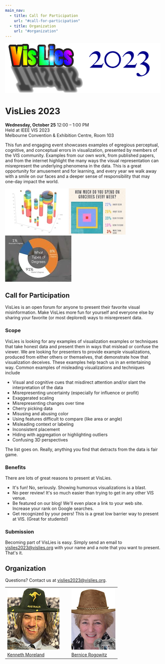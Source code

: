 ```yaml
---
main_nav:
  - title: Call for Participation
    url: "#call-for-participation"
  - title: Organization
    url: "#organization"
---
```


![VisLies 2023!](VisLiesLogo2023.png)

# VisLies 2023

**Wednesday, October 25** 12:00 – 1:00 PM  
Held at IEEE VIS 2023  
Melbourne Convention & Exhibition Centre, Room 103

This fun and engaging event showcases examples of egregious perceptual,
cognitive, and conceptual errors in visualization, presented by members of
the VIS community. Examples from our own work, from published papers, and
from the internet highlight the many ways the visual representation can
misrepresent the underlying phenomena in the data. This is a great
opportunity for amusement and for learning, and every year we walk away
with a smile on our faces and a deeper sense of responsibility that may
one-day impact the world.

![Example 1](example1.jpg)
![Example 2](example2.jpg)
![Example 3](example3.jpg)


## Call for Participation

VisLies is an open forum for anyone to present their favorite visual
misinformation. Make VisLies more fun for yourself and everyone else by
sharing your favorite (or most deplored) ways to misrepresent data.

### Scope

VisLies is looking for any examples of visualization examples or techniques
that take honest data and present them in ways that mislead or confuse the
viewer. We are looking for presenters to provide example visualizations,
produced from either others or themselves, that demonstrate how that
visualization deceives. These examples help teach us in an entertaining
way. Common examples of misleading visualizations and techniques include

  * Visual and cognitive cues that misdirect attention and/or slant the
    interpretation of the data
  * Misrepresenting uncertainty (especially for influence or profit)
  * Exaggerated scaling
  * Misrepresenting changes over time
  * Cherry picking data
  * Misusing and abusing color
  * Using features difficult to compare (like area or angle)
  * Misleading context or labeling
  * Inconsistent placement
  * Hiding with aggregation or highlighting outliers
  * Confusing 3D perspectives

The list goes on. Really, anything you find that detracts from the data is
fair game.

### Benefits

There are lots of great reasons to present at VisLies.

  * It's fun! No, seriously. Showing humorous visualizations is a blast.
  * No peer review! It's so much easier than trying to get in any other VIS venue.
  * Be featured on our blog! We'll even place a link to your web site. Increase your rank on Google searches.
  * Get recognized by your peers! This is a great low barrier way to present at VIS. (Great for students!)

### Submission

Becoming part of VisLies is easy. Simply send an email to
<a href="mailto:vislies2023@vislies.org">vislies2023@vislies.org</a> with
your name and a note that you want to present. That's it.

## Organization

Questions? Contact us at
<a href="mailto:vislies2023@vislies.org">vislies2023@vislies.org</a>.


|                              |   |                                  |
|------------------------------|---|----------------------------------|
| ![Kenneth Moreland](ken-edited.png) |   | ![Bernice Rogowitz](bernice-edited.png) |
| [Kenneth Moreland]           |&nbsp;&nbsp;&nbsp;| [Bernice Rogowitz]               |

[Kenneth Moreland]: https://www.kennethmoreland.com
[Bernice Rogowitz]: https://sites.google.com/site/bernicerogowitz/
